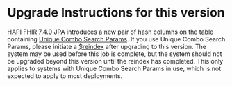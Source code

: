 # Upgrade Instructions for this version

HAPI FHIR 7.4.0 JPA introduces a new pair of hash columns on the table containing [Unique Combo Search Params](https://smilecdr.com/docs/fhir_standard/fhir_search_custom_search_parameters.html#uniqueness). If you use Unique Combo Search Params, please initiate a [$reindex](https://smilecdr.com/docs/fhir_repository/search_parameter_reindexing.html) after upgrading to this version. The system may be used before this job is complete, but the system should not be upgraded beyond this version until the reindex has completed. This only applies to systems with Unique Combo Search Params in use, which is not expected to apply to most deployments.
